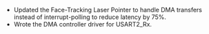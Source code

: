 - Updated the Face-Tracking Laser Pointer to handle DMA transfers instead of interrupt-polling to reduce latency by 75%.
- Wrote the DMA controller driver for USART2_Rx.
